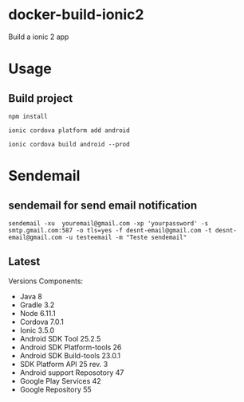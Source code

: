 # docker-build-ionic2
Build a ionic 2 app

# Usage

## Build project

	npm install

    ionic cordova platform add android

    ionic cordova build android --prod


# Sendemail

## sendemail for send email notification

    sendemail -xu  youremail@gmail.com -xp 'yourpassword' -s smtp.gmail.com:587 -o tls=yes -f desnt-email@gmail.com -t desnt-email@gmail.com -u testeemail -m "Teste sendemail"

## Latest

Versions Components:

* Java 8
* Gradle 3.2
* Node 6.11.1
* Cordova 7.0.1
* Ionic 3.5.0
* Android SDK Tool 25.2.5
* Android SDK Platform-tools 26
* Android SDK Build-tools 23.0.1
* SDK Platform API 25 rev. 3
* Android support Reposotory 47
* Google Play Services 42
* Google Repository 55